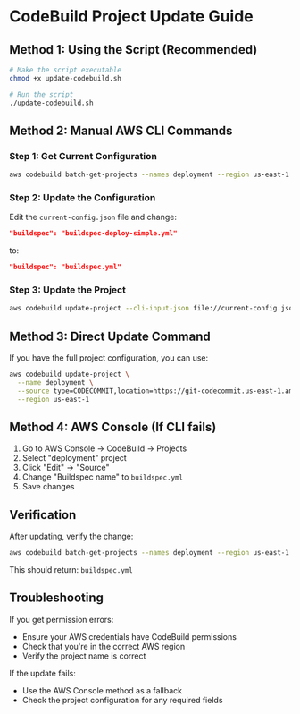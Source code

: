 # CodeBuild Project Update Guide

## Method 1: Using the Script (Recommended)

```bash
# Make the script executable
chmod +x update-codebuild.sh

# Run the script
./update-codebuild.sh
```

## Method 2: Manual AWS CLI Commands

### Step 1: Get Current Configuration
```bash
aws codebuild batch-get-projects --names deployment --region us-east-1 --output json > current-config.json
```

### Step 2: Update the Configuration
Edit the `current-config.json` file and change:
```json
"buildspec": "buildspec-deploy-simple.yml"
```
to:
```json
"buildspec": "buildspec.yml"
```

### Step 3: Update the Project
```bash
aws codebuild update-project --cli-input-json file://current-config.json --region us-east-1
```

## Method 3: Direct Update Command

If you have the full project configuration, you can use:

```bash
aws codebuild update-project \
  --name deployment \
  --source type=CODECOMMIT,location=https://git-codecommit.us-east-1.amazonaws.com/v1/repos/your-repo,buildspec=buildspec.yml \
  --region us-east-1
```

## Method 4: AWS Console (If CLI fails)

1. Go to AWS Console → CodeBuild → Projects
2. Select "deployment" project
3. Click "Edit" → "Source"
4. Change "Buildspec name" to `buildspec.yml`
5. Save changes

## Verification

After updating, verify the change:

```bash
aws codebuild batch-get-projects --names deployment --region us-east-1 --query 'projects[0].source.buildspec' --output text
```

This should return: `buildspec.yml`

## Troubleshooting

If you get permission errors:
- Ensure your AWS credentials have CodeBuild permissions
- Check that you're in the correct AWS region
- Verify the project name is correct

If the update fails:
- Use the AWS Console method as a fallback
- Check the project configuration for any required fields 